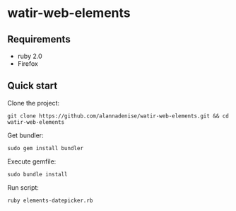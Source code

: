 # watir-web-elements

## Requirements

* ruby 2.0
* Firefox

## Quick start

Clone the project:

```
git clone https://github.com/alannadenise/watir-web-elements.git && cd watir-web-elements
```

Get bundler:

```
sudo gem install bundler
```

Execute gemfile:

```
sudo bundle install
```

Run script:

```
ruby elements-datepicker.rb
```
